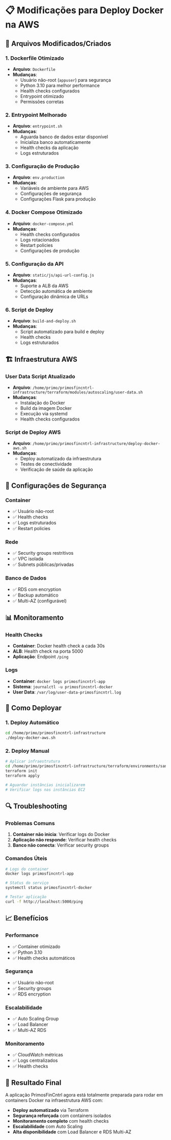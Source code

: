 # 📋 Modificações para Deploy Docker na AWS

## 🐳 Arquivos Modificados/Criados

### 1. Dockerfile Otimizado
- **Arquivo**: `Dockerfile`
- **Mudanças**:
  - Usuário não-root (`appuser`) para segurança
  - Python 3.10 para melhor performance
  - Health checks configurados
  - Entrypoint otimizado
  - Permissões corretas

### 2. Entrypoint Melhorado
- **Arquivo**: `entrypoint.sh`
- **Mudanças**:
  - Aguarda banco de dados estar disponível
  - Inicializa banco automaticamente
  - Health checks da aplicação
  - Logs estruturados

### 3. Configuração de Produção
- **Arquivo**: `env.production`
- **Mudanças**:
  - Variáveis de ambiente para AWS
  - Configurações de segurança
  - Configurações Flask para produção

### 4. Docker Compose Otimizado
- **Arquivo**: `docker-compose.yml`
- **Mudanças**:
  - Health checks configurados
  - Logs rotacionados
  - Restart policies
  - Configurações de produção

### 5. Configuração da API
- **Arquivo**: `static/js/api-url-config.js`
- **Mudanças**:
  - Suporte a ALB da AWS
  - Detecção automática de ambiente
  - Configuração dinâmica de URLs

### 6. Script de Deploy
- **Arquivo**: `build-and-deploy.sh`
- **Mudanças**:
  - Script automatizado para build e deploy
  - Health checks
  - Logs estruturados

## 🏗️ Infraestrutura AWS

### User Data Script Atualizado
- **Arquivo**: `/home/primo/primosfincntrl-infrastructure/terraform/modules/autoscaling/user-data.sh`
- **Mudanças**:
  - Instalação do Docker
  - Build da imagem Docker
  - Execução via systemd
  - Health checks configurados

### Script de Deploy AWS
- **Arquivo**: `/home/primo/primosfincntrl-infrastructure/deploy-docker-aws.sh`
- **Mudanças**:
  - Deploy automatizado da infraestrutura
  - Testes de conectividade
  - Verificação de saúde da aplicação

## 🔧 Configurações de Segurança

### Container
- ✅ Usuário não-root
- ✅ Health checks
- ✅ Logs estruturados
- ✅ Restart policies

### Rede
- ✅ Security groups restritivos
- ✅ VPC isolada
- ✅ Subnets públicas/privadas

### Banco de Dados
- ✅ RDS com encryption
- ✅ Backup automático
- ✅ Multi-AZ (configurável)

## 📊 Monitoramento

### Health Checks
- **Container**: Docker health check a cada 30s
- **ALB**: Health check na porta 5000
- **Aplicação**: Endpoint `/ping`

### Logs
- **Container**: `docker logs primosfincntrl-app`
- **Sistema**: `journalctl -u primosfincntrl-docker`
- **User Data**: `/var/log/user-data-primosfincntrl.log`

## 🚀 Como Deployar

### 1. Deploy Automático
```bash
cd /home/primo/primosfincntrl-infrastructure
./deploy-docker-aws.sh
```

### 2. Deploy Manual
```bash
# Aplicar infraestrutura
cd /home/primo/primosfincntrl-infrastructure/terraform/environments/sandbox
terraform init
terraform apply

# Aguardar instâncias inicializarem
# Verificar logs nas instâncias EC2
```

## 🔍 Troubleshooting

### Problemas Comuns
1. **Container não inicia**: Verificar logs do Docker
2. **Aplicação não responde**: Verificar health checks
3. **Banco não conecta**: Verificar security groups

### Comandos Úteis
```bash
# Logs do container
docker logs primosfincntrl-app

# Status do serviço
systemctl status primosfincntrl-docker

# Testar aplicação
curl -f http://localhost:5000/ping
```

## 📈 Benefícios

### Performance
- ✅ Container otimizado
- ✅ Python 3.10
- ✅ Health checks automáticos

### Segurança
- ✅ Usuário não-root
- ✅ Security groups
- ✅ RDS encryption

### Escalabilidade
- ✅ Auto Scaling Group
- ✅ Load Balancer
- ✅ Multi-AZ RDS

### Monitoramento
- ✅ CloudWatch métricas
- ✅ Logs centralizados
- ✅ Health checks

## 🎉 Resultado Final

A aplicação PrimosFinCntrl agora está totalmente preparada para rodar em containers Docker na infraestrutura AWS com:

- **Deploy automatizado** via Terraform
- **Segurança reforçada** com containers isolados
- **Monitoramento completo** com health checks
- **Escalabilidade** com Auto Scaling
- **Alta disponibilidade** com Load Balancer e RDS Multi-AZ 